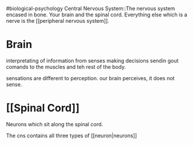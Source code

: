 #biological-psychology 
Central Nervous System::The nervous system encased in bone. Your brain and the spinal cord. Everything else which is a nerve is the [[peripheral nervous system]].

# Brain
interpretating of information from senses
making decisions
sendin gout comands to the muscles and teh rest of the body.

sensations are different to perception. our brain perceives, it does not sense.
# [[Spinal Cord]]
Neurons which sit along the spinal cord.

The cns contains all three types of [[neuron|neurons]]